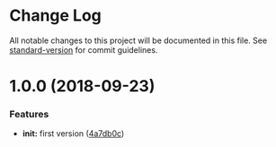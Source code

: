 # Change Log

All notable changes to this project will be documented in this file. See [standard-version](https://github.com/conventional-changelog/standard-version) for commit guidelines.

<a name="1.0.0"></a>
# 1.0.0 (2018-09-23)


### Features

* **init:** first version ([4a7db0c](https://github.com/ezylean/coerce-middleware/commit/4a7db0c))

